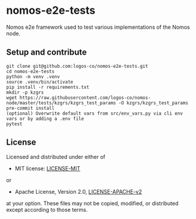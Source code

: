 # nomos-e2e-tests

Nomos e2e framework used to test various implementations of the Nomos node.

## Setup and contribute

```shell
git clone git@github.com:logos-co/nomos-e2e-tests.git
cd nomos-e2e-tests
python -m venv .venv
source .venv/bin/activate
pip install -r requirements.txt
mkdir -p kzgrs
wget https://raw.githubusercontent.com/logos-co/nomos-node/master/tests/kzgrs/kzgrs_test_params -O kzgrs/kzgrs_test_params
pre-commit install
(optional) Overwrite default vars from src/env_vars.py via cli env vars or by adding a .env file
pytest
```

## License

Licensed and distributed under either of

- MIT license: [LICENSE-MIT](http://opensource.org/licenses/MIT)

or

- Apache License, Version 2.0, [LICENSE-APACHE-v2](http://www.apache.org/licenses/LICENSE-2.0)

at your option. These files may not be copied, modified, or distributed except according to those terms.
